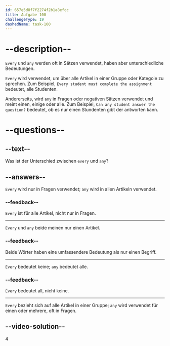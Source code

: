 ```yaml
---
id: 657e5d8f7f2274f2b1a8efcc
title: Aufgabe 100
challengeType: 19
dashedName: task-100
---
```


# --description--

`Every` und `any` werden oft in Sätzen verwendet, haben aber unterschiedliche Bedeutungen.

`Every` wird verwendet, um über alle Artikel in einer Gruppe oder Kategoie zu sprechen. Zum Beispiel, `Every student must complete the assignment` bedeutet, alle Studenten.

Andererseits, wird `any` in Fragen oder negativen Sätzen verwendet und meint einen, einige oder alle. Zum Beispiel, `Can any student answer the question?` bedeutet, ob es nur einen Stundenten gibt der antworten kann.

# --questions--

## --text--

Was ist der Unterschied zwischen `every` und `any`?

## --answers--

`Every` wird nur in Fragen verwendet; `any` wird in allen Artikeln verwendet.

### --feedback--

`Every` ist für alle Artikel, nicht nur in Fragen.

---

`Every` und `any` beide meinen nur einen Artikel.

### --feedback--

Beide Wörter haben eine umfassendere Bedeutung als nur einen Begriff.

---

`Every` bedeutet keine; `any` bedeutet alle.

### --feedback--

`Every` bedeutet all, nicht keine.

---

`Every` bezieht sich auf alle Artikel in einer Gruppe; `any` wird verwendet für einen oder mehrere, oft in Fragen.

## --video-solution--

4
